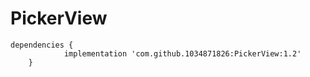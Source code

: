 # PickerView
```
dependencies {
	        implementation 'com.github.1034871826:PickerView:1.2'
	}
```
